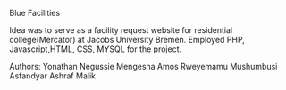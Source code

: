 Blue Facilities

Idea was to serve as a facility request website for residential college(Mercator) at Jacobs University Bremen. 
Employed PHP, Javascript,HTML, CSS, MYSQL for the project.

Authors: Yonathan Negussie Mengesha
         Amos Rweyemamu Mushumbusi
         Asfandyar Ashraf Malik
         
         
         